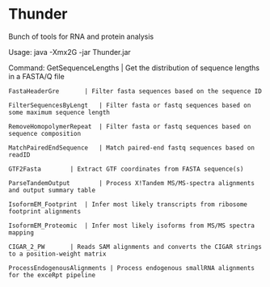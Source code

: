 # Thunder
Bunch of tools for RNA and protein analysis

Usage:	 java -Xmx2G -jar Thunder.jar <Command>

Command: GetSequenceLengths	 | Get the distribution of sequence lengths in a FASTA/Q file

	FastaHeaderGre		 | Filter fasta sequences based on the sequence ID

	FilterSequencesByLengt	 | Filter fasta or fastq sequences based on some maximum sequence length

	RemoveHomopolymerRepeat	 | Filter fasta or fastq sequences based on sequence composition

	MatchPairedEndSequence	 | Match paired-end fastq sequences based on readID

	GTF2Fasta		 | Extract GTF coordinates from FASTA sequence(s)

	ParseTandemOutput		 | Process X!Tandem MS/MS-spectra alignments and output summary table

	IsoformEM_Footprint	 | Infer most likely transcripts from ribosome footprint alignments

	IsoformEM_Proteomic	 | Infer most likely isoforms from MS/MS spectra mapping

	CIGAR_2_PW		 | Reads SAM alignments and converts the CIGAR strings to a position-weight matrix

	ProcessEndogenousAlignments | Process endogenous smallRNA alignments for the exceRpt pipeline

